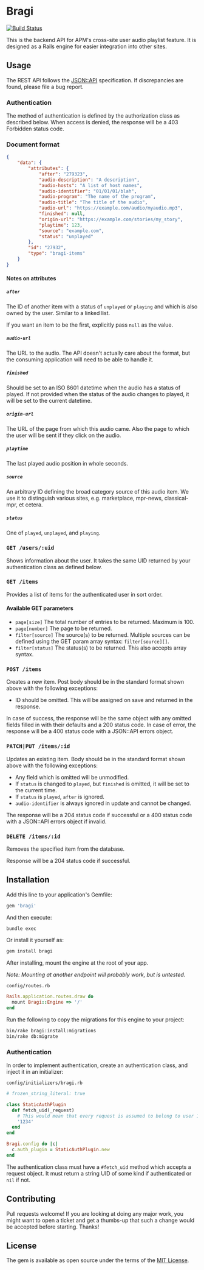 # Bragi

[![Build Status](https://travis-ci.org/APMG/bragi-api.svg?branch=master)](https://travis-ci.org/APMG/bragi-api)

This is the backend API for APM's cross-site user audio playlist feature. It is designed as a Rails engine for easier integration into other sites.

## Usage

The REST API follows the [JSON::API](http://jsonapi.org/format/) specification. If discrepancies are found, please file a bug report.

### Authentication

The method of authentication is defined by the authorization class as described below. When access is denied, the response will be a 403 Forbidden status code.

### Document format

```json
{
    "data": {
        "attributes": {
            "after": "279323",
            "audio-description": "A description",
            "audio-hosts": "A list of host names",
            "audio-identifier": "01/01/01/blah",
            "audio-program": "The name of the program",
            "audio-title": "The title of the audio",
            "audio-url": "https://example.com/audio/myaudio.mp3",
            "finished": null,
            "origin-url": "https://example.com/stories/my_story",
            "playtime": 123,
            "source": "example.com",
            "status": "unplayed"
        },
        "id": "27932",
        "type": "bragi-items"
    }
}
```

#### Notes on attributes

##### `after`

The ID of another item with a status of `unplayed` or `playing` and which is also owned by the user. Similar to a linked list.

If you want an item to be the first, explicitly pass `null` as the value.

##### `audio-url`

The URL to the audio. The API doesn't actually care about the format, but the consuming application will need to be able to handle it.

##### `finished`

Should be set to an ISO 8601 datetime when the audio has a status of played. If not provided when the status of the audio changes to played, it will be set to the current datetime.

##### `origin-url`

The URL of the page from which this audio came. Also the page to which the user will be sent if they click on the audio.

##### `playtime`

The last played audio position in whole seconds.

##### `source`

An arbitrary ID defining the broad category source of this audio item. We use it to distinguish various sites, e.g. marketplace, mpr-news, classical-mpr, et cetera.

##### `status`

One of `played`, `unplayed`, and `playing`.

### `GET /users/:uid`

Shows information about the user. It takes the same UID returned by your authentication class as defined below.

### `GET /items`

Provides a list of items for the authenticated user in sort order.

#### Available GET parameters

* `page[size]` The total number of entries to be returned. Maximum is 100.
* `page[number]` The page to be returned.
* `filter[source]` The source(s) to be returned. Multiple sources can be defined using the GET param array syntax: `filter[source][]`.
* `filter[status]` The status(s) to be returned. This also accepts array syntax.

### `POST /items`

Creates a new item. Post body should be in the standard format shown above with the following exceptions:

* ID should be omitted. This will be assigned on save and returned in the response.

In case of success, the response will be the same object with any omitted fields filled in with their defaults and a 200 status code. In case of error, the response will be a 400 status code with a JSON::API errors object.

### `PATCH|PUT /items/:id`

Updates an existing item. Body should be in the standard format shown above with the following exceptions:

* Any field which is omitted will be unmodified.
* If `status` is changed to `played`, but `finished` is omitted, it will be set to the current time.
* If `status` is `played`, `after` is ignored.
* `audio-identifier` is always ignored in update and cannot be changed.

The response will be a 204 status code if successful or a 400 status code with a JSON::API errors object if invalid.

### `DELETE /items/:id`

Removes the specified item from the database.

Response will be a 204 status code if successful.

## Installation

Add this line to your application's Gemfile:

```ruby
gem 'bragi'
```

And then execute:

```bash
bundle exec
```

Or install it yourself as:

```bash
gem install bragi
```

After installing, mount the engine at the root of your app.

*Note: Mounting at another endpoint will probably work, but is untested.*

`config/routes.rb`
```ruby
Rails.application.routes.draw do
  mount Bragi::Engine => '/'
end
```

Run the following to copy the migrations for this engine to your project:

```bash
bin/rake bragi:install:migrations
bin/rake db:migrate
```

### Authentication

In order to implement authentication, create an authentication class, and inject it in an initializer:

`config/initializers/bragi.rb`
```ruby
# frozen_string_literal: true

class StaticAuthPlugin
  def fetch_uid(_request)
    # This would mean that every request is assumed to belong to user 1234.
    '1234'
  end
end

Bragi.config do |c|
  c.auth_plugin = StaticAuthPlugin.new
end
```

The authentication class must have a `#fetch_uid` method which accepts a request object. It must return a string UID of some kind if authenticated or `nil` if not.

## Contributing

Pull requests welcome! If you are looking at doing any major work, you might want to open a ticket and get a thumbs-up that such a change would be accepted before starting. Thanks!

## License

The gem is available as open source under the terms of the [MIT License](http://opensource.org/licenses/MIT).

